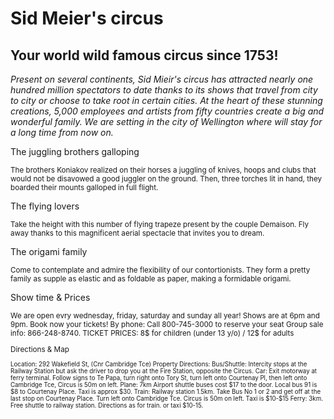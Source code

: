 <body>
<h1>Sid Meier's circus</h1>
<h2>Your world wild famous circus since 1753!</h2>
<i>Present on several continents, Sid Mieir's circus has attracted nearly one hundred million spectators to date thanks to its shows that travel from city to city or choose to take root in certain cities. At the heart of these stunning creations, 5,000 employees and artists from fifty countries create a big and wonderful family. We are setting in the city of Wellington where will stay for a long time from now on.</i>
<p>The juggling brothers galloping</p>
<small>The brothers Koniakov realized on their horses a juggling of knives, hoops and clubs that would not be disavowed a good juggler on the ground. Then, three torches lit in hand, they boarded their mounts galloped in full flight.
</small>
<p>The flying lovers</p>
<small>Take the height with this number of flying trapeze present by the couple Demaison. Fly away thanks to this magnificent aerial spectacle that invites you to dream.</small>
<p>The origami family</p>
<small>Come to contemplate and admire the flexibility of our contortionists. They form a pretty family as supple as elastic and as foldable as paper, making a formidable origami.</small>
<p>Show time & Prices</p>
<small>We are open evry wednesday, friday, saturday and sunday all year!
Shows are at 6pm and 9pm.
Book now your tickets!
By phone: Call 800-745-3000 to reserve your seat
Group sale info: 866-248-8740.
TICKET PRICES: 8$ for children (under 13 y/o) / 12$ for adults
<p>Directions & Map</p>
<small>Location: 292 Wakefield St, (Cnr Cambridge Tce)
Property Directions:
Bus/Shuttle: Intercity stops at the Railway Station but ask the driver to drop you at the Fire Station, opposite the Circus.
Car: Exit motorway at ferry terminal. Follow signs to Te Papa, turn right onto Tory St, turn left onto Courtenay Pl, then left onto Cambridge Tce, Circus is 50m on left.
Plane: 7km Airport shuttle buses cost $17 to the door. Local bus 91 is $8 to Courtenay Place. Taxi is approx $30.
Train: Railway station 1.5km. Take Bus No 1 or 2 and get off at the last stop on Courtenay Place. Turn left onto Cambridge Tce. Circus is 50m on left. Taxi is $10-$15
Ferry: 3km. Free shuttle to railway station. Directions as for train. or taxi $10-15.</small>
